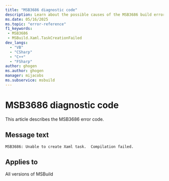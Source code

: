```yaml
---
title: "MSB3686 diagnostic code"
description: Learn about the possible causes of the MSB3686 build error, and get troubleshooting tips.
ms.date: 05/16/2025
ms.topic: "error-reference"
f1_keywords:
 - MSB3686
 - MSBuild.Xaml.TaskCreationFailed
dev_langs:
  - "VB"
  - "CSharp"
  - "C++"
  - "FSharp"
author: ghogen
ms.author: ghogen
manager: mijacobs
ms.subservice: msbuild
---
```


# MSB3686 diagnostic code

<!-- :::ErrorDefinitionDescription::: -->
<!-- :::editable-content name="introDescription"::: -->
This article describes the MSB3686 error code.
<!-- :::editable-content-end::: -->

## Message text

<!-- :::editable-content name="messageText"::: -->
`MSB3686: Unable to create Xaml task.  Compilation failed.`
<!-- :::editable-content-end::: -->
<!-- MSB3686: Unable to create Xaml task.  Compilation failed.  {0} -->

<!-- :::editable-content name="postOutputDescription"::: -->
<!--
{StrBegin="MSB3686: "}
-->
<!-- :::editable-content-end::: -->
<!-- :::ErrorDefinitionDescription-end::: -->

## Applies to

All versions of MSBuild
